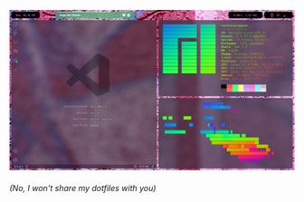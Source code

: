 ![A Screenshot of a Linux Desktop](https://github.com/ItsKerolos/ItsKerolos/raw/master//2020-07-22-174537_1366x768_scrot.png)
###### *(No, I won't share my dotfiles with you)*
